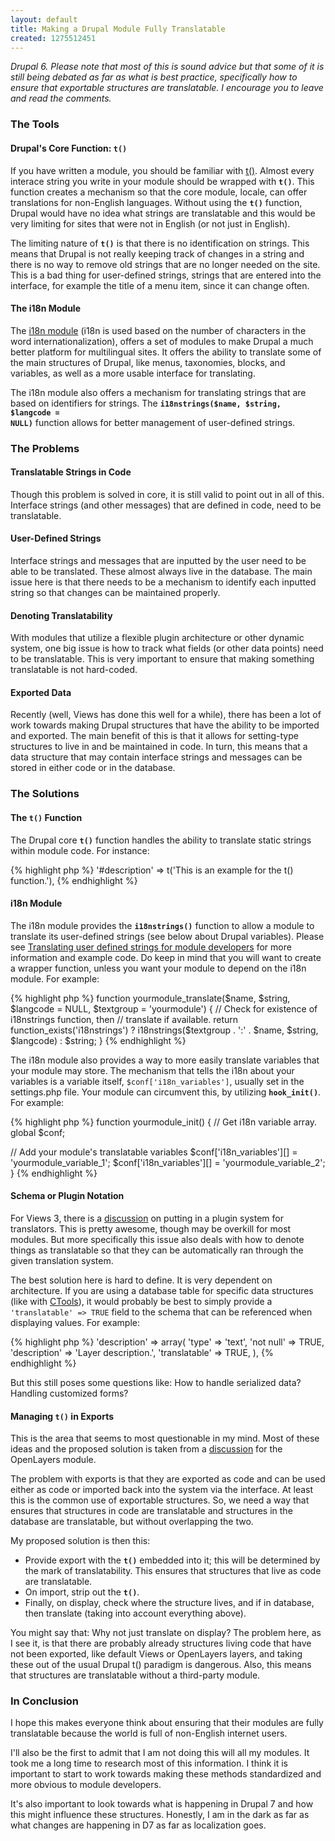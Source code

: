 ```yaml
---
layout: default
title: Making a Drupal Module Fully Translatable
created: 1275512451
---
```


_Drupal 6.  Please note that most of this is sound advice but that some of it is still being debated as far as what is best practice, specifically how to ensure that exportable structures are translatable.  I encourage you to leave and read the comments._

### The Tools ###

#### Drupal's Core Function: **<code>t()</code>** ####

If you have written a module, you should be familiar with [t()](http://api.drupal.org/api/function/t).  Almost every interace string you write in your module should be wrapped with **<code>t()</code>**.  This function creates a mechanism so that the core module, locale, can offer translations for non-English languages.  Without using the **<code>t()</code>** function, Drupal would have no idea what strings are translatable and this would be very limiting for sites that were not in English (or not just in English).

The limiting nature of **<code>t()</code>** is that there is no identification on strings.  This means that Drupal is not really keeping track of changes in a string and there is no way to remove old strings that are no longer needed on the site.  This is a bad thing for user-defined strings, strings that are entered into the interface, for example the title of a menu item, since it can change often.

#### The i18n Module ####

The [i18n module](http://drupal.org/project/i18n) (i18n is used based on the number of characters in the word internationalization), offers a set of modules to make Drupal a much better platform for multilingual sites.  It offers the ability to translate some of the main structures of Drupal, like menus, taxonomies, blocks, and variables, as well as a more usable interface for translating.

The i18n module also offers a mechanism for translating strings that are based on identifiers for strings.  The **<code>i18nstrings($name, $string, $langcode = NULL)</code>** function allows for better management of user-defined strings.

### The Problems ###

#### Translatable Strings in Code ####

Though this problem is solved in core, it is still valid to point out in all of this.  Interface strings (and other messages) that are defined in code, need to be translatable.

#### User-Defined Strings ###

Interface strings and messages that are inputted by the user need to be able to be translated.  These almost always live in the database.  The main issue here is that there needs to be a mechanism to identify each inputted string so that changes can be maintained properly.

#### Denoting Translatability ####

With modules that utilize a flexible plugin architecture or other dynamic system, one big issue is how to track what fields (or other data points) need to be translatable.  This is very important to ensure that making something translatable is not hard-coded.

#### Exported Data ####

Recently (well, Views has done this well for a while), there has been a lot of work towards making Drupal structures that have the ability to be imported and exported.  The main benefit of this is that it allows for setting-type structures to live in and be maintained in code.  In turn, this means that a data structure that may contain interface strings and messages can be stored in either code or in the database.

### The Solutions ###

#### The **<code>t()</code>** Function ####

The Drupal core **<code>t()</code>** function handles the ability to translate static strings within module code.  For instance:


<div>
{% highlight php %}
  '#description' => t('This is an example for the t() function.'),
{% endhighlight %}
</div>


#### i18n Module ####

The i18n module provides the **<code>i18nstrings()</code>** function to allow a module to translate its user-defined strings (see below about Drupal variables).  Please see [Translating user defined strings for module developers](http://drupal.org/node/789286) for more information and example code.  Do keep in mind that you will want to create a wrapper function, unless you want your module to depend on the i18n module.  For example:


<div>
{% highlight php %}
function yourmodule_translate($name, $string, $langcode = NULL, $textgroup = 'yourmodule') {
  // Check for existence of i18nstrings function, then
  // translate if available.
  return function_exists('i18nstrings') ? 
    i18nstrings($textgroup . ':' . $name, $string, $langcode) : 
    $string;  
}
{% endhighlight %}
</div>


The i18n module also provides a way to more easily translate variables that your module may store.  The mechanism that tells the i18n about your variables is a variable itself, <code>$conf['i18n_variables']</code>, usually set in the settings.php file.  Your module can circumvent this, by utilizing **<code>hook_init()</code>**.  For example:


<div>
{% highlight php %}
function yourmodule_init() {
  // Get i18n variable array.
  global $conf;
  
  // Add your module's translatable variables
  $conf['i18n_variables'][] = 'yourmodule_variable_1';
  $conf['i18n_variables'][] = 'yourmodule_variable_2';
}
{% endhighlight %}
</div>


#### Schema or Plugin Notation ####

For Views 3, there is a [discussion](http://drupal.org/node/357529) on putting in a plugin system for translators.  This is pretty awesome, though may be overkill for most modules.  But more specifically this issue also deals with how to denote things as translatable so that they can be automatically ran through the given translation system.

The best solution here is hard to define.  It is very dependent on architecture.  If you are using a database table for specific data structures (like with [CTools](http://drupal.org/project/ctools)), it would probably be best to simply provide a <code>'translatable' => TRUE</code> field to the schema that can be referenced when displaying values.  For example:


<div>
{% highlight php %}
       'description' => array(
         'type' => 'text',
         'not null' => TRUE,
         'description' => 'Layer description.',
         'translatable' => TRUE,
       ),
{% endhighlight %}
</div>


But this still poses some questions like: How to handle serialized data?  Handling customized forms?

#### Managing **<code>t()</code>** in Exports ####

This is the area that seems to most questionable in my mind.  Most of these ideas and the proposed solution is taken from a [discussion](http://drupal.org/node/750810) for the OpenLayers module.

The problem with exports is that they are exported as code and can be used either as code or imported back into the system via the interface.  At least this is the common use of exportable structures.  So, we need a way that ensures that structures in code are translatable and structures in the database are translatable, but without overlapping the two.

My proposed solution is then this:

* Provide export with the **<code>t()</code>** embedded into it; this will be determined by the mark of translatability.  This ensures that structures that live as code are translatable.
* On import, strip out the **<code>t()</code>**.
* Finally, on display, check where the structure lives, and if in database, then translate (taking into account everything above).

You might say that: Why not just translate on display?  The problem here, as I see it, is that there are probably already structures living code that have not been exported, like default Views or OpenLayers layers, and taking these out of the usual Drupal t() paradigm is dangerous.  Also, this means that structures are translatable without a third-party module.

### In Conclusion ###

I hope this makes everyone think about ensuring that their modules are fully translatable because the world is full of non-English internet users.

I'll also be the first to admit that I am not doing this will all my modules.  It took me a long time to research most of this information.  I think it is important to start to work towards making these methods standardized and more obvious to module developers.

It's also important to look towards what is happening in Drupal 7 and how this might influence these structures.  Honestly, I am in the dark as far as what changes are happening in D7 as far as localization goes.
